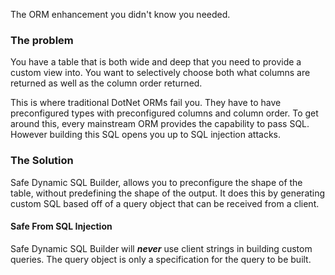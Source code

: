 <!-- (dl (section-meta Summary)) -->

The ORM enhancement you didn't know you needed.

### The problem

You have a table that is both wide and deep that you need to provide a custom view into. You want to selectively choose both what columns are returned as well as the column order returned.

This is where traditional DotNet ORMs fail you. They have to have preconfigured types with preconfigured columns and column order. To get around this, every mainstream ORM provides the capability to pass SQL. However building this SQL opens you up to SQL injection attacks.

### The Solution

Safe Dynamic SQL Builder, allows you to preconfigure the shape of the table, without predefining the shape of the output. It does this by generating custom SQL based off of a query object that can be received from a client.

#### Safe From SQL Injection

Safe Dynamic SQL Builder will **_never_** use client strings in building custom queries. The query object is only a specification for the query to be built.
